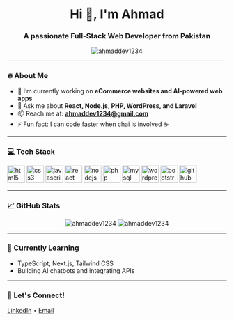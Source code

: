 <h1 align="center">Hi 👋, I'm Ahmad</h1>
<h3 align="center">A passionate Full-Stack Web Developer from Pakistan</h3>

<p align="center">
  <img src="https://komarev.com/ghpvc/?username=ahmaddev1234&label=Profile%20views&color=0e75b6&style=flat" alt="ahmaddev1234" />
</p>

---

### 🔥 About Me

- 🌱 I’m currently working on **eCommerce websites and AI-powered web apps**
- 💬 Ask me about **React, Node.js, PHP, WordPress, and Laravel**
- 📫 Reach me at: **ahmaddev1234@gmail.com**
- ⚡ Fun fact: I can code faster when chai is involved ☕

---

### 💻 Tech Stack

<p align="left">
  <img src="https://cdn.jsdelivr.net/gh/devicons/devicon/icons/html5/html5-original.svg" alt="html5" width="40" height="40"/>
  <img src="https://cdn.jsdelivr.net/gh/devicons/devicon/icons/css3/css3-original.svg" alt="css3" width="40" height="40"/>
  <img src="https://cdn.jsdelivr.net/gh/devicons/devicon/icons/javascript/javascript-original.svg" alt="javascript" width="40" height="40"/>
  <img src="https://cdn.jsdelivr.net/gh/devicons/devicon/icons/react/react-original.svg" alt="react" width="40" height="40"/>
  <img src="https://cdn.jsdelivr.net/gh/devicons/devicon/icons/nodejs/nodejs-original.svg" alt="nodejs" width="40" height="40"/>
  <img src="https://cdn.jsdelivr.net/gh/devicons/devicon/icons/php/php-original.svg" alt="php" width="40" height="40"/>
  <img src="https://cdn.jsdelivr.net/gh/devicons/devicon/icons/mysql/mysql-original.svg" alt="mysql" width="40" height="40"/>
  <img src="https://cdn.jsdelivr.net/gh/devicons/devicon/icons/wordpress/wordpress-plain.svg" alt="wordpress" width="40" height="40"/>
  <img src="https://cdn.jsdelivr.net/gh/devicons/devicon/icons/bootstrap/bootstrap-original.svg" alt="bootstrap" width="40" height="40"/>
  <img src="https://cdn.jsdelivr.net/gh/devicons/devicon/icons/github/github-original.svg" alt="github" width="40" height="40"/>
</p>

---

### 📈 GitHub Stats

<p align="center">
  <img src="https://github-readme-stats.vercel.app/api?username=ahmaddev1234&show_icons=true&locale=en" alt="ahmaddev1234" />
  <img src="https://github-readme-streak-stats.herokuapp.com/?user=ahmaddev1234" alt="ahmaddev1234" />
</p>

---

### 🧠 Currently Learning

- TypeScript, Next.js, Tailwind CSS
- Building AI chatbots and integrating APIs

---

### 🤝 Let's Connect!

<p>
  <a href="https://www.linkedin.com/in/your-linkedin" target="_blank">LinkedIn</a> • 
  <a href="mailto:ahmaddev1234@gmail.com">Email</a>
</p>
